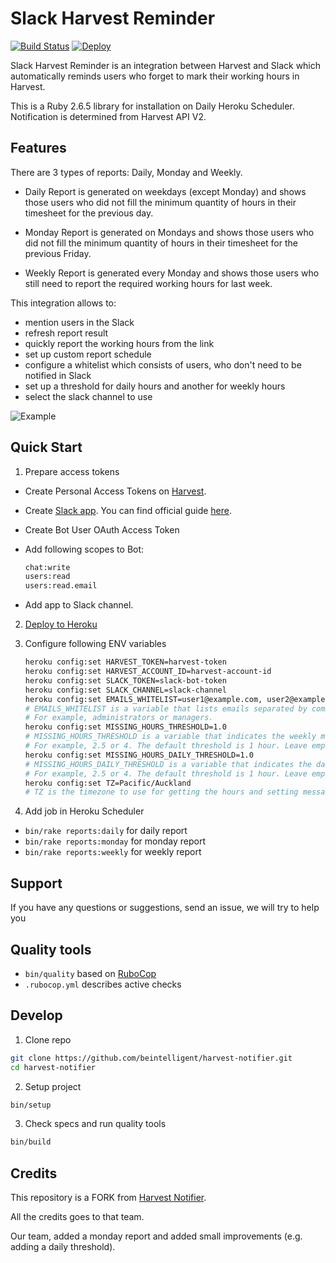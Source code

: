 # Slack Harvest Reminder

[![Build Status](https://flatstack.semaphoreci.com/badges/harvest-notifier.svg)](https://flatstack.semaphoreci.com/projects/harvest-notifier)
[![Deploy](https://www.herokucdn.com/deploy/button.svg)](https://heroku.com/deploy?template=https://github.com/beintelligent/harvest-notifier)

Slack Harvest Reminder is an integration between Harvest and Slack which automatically reminds users who forget to mark their working hours in Harvest.

This is a Ruby 2.6.5 library for installation on Daily Heroku Scheduler.
Notification is determined from Harvest API V2.

## Features

There are 3 types of reports: Daily, Monday and Weekly.

- Daily Report is generated on weekdays (except Monday) and shows those users who did not fill the minimum quantity of hours in their timesheet for the previous day.

- Monday Report is generated on Mondays and shows those users who did not fill the minimum quantity of hours in their timesheet for the previous Friday.

- Weekly Report is generated every Monday and shows those users who still need to report the required working hours for last week.

This integration allows to:
- mention users in the Slack
- refresh report result
- quickly report the working hours from the link
- set up custom report schedule
- configure a whitelist which consists of users, who don't need to be notified in Slack
- set up a threshold for daily hours and another for weekly hours
- select the slack channel to use

![Example](https://user-images.githubusercontent.com/30506741/95692380-ca57d380-0c81-11eb-9e77-d68b866b29c9.png)

## Quick Start

1. Prepare access tokens
  * Create Personal Access Tokens on [Harvest](https://id.getharvest.com/developers).

  * Create [Slack app](https://api.slack.com/apps). You can find official guide [here](https://slack.com/intl/en-ru/resources/using-slack/app-launch).
  * Create Bot User OAuth Access Token
  * Add following scopes to Bot:
      ```bash
      chat:write
      users:read
      users:read.email
      ```
  * Add app to Slack channel.

2. [Deploy to Heroku](https://heroku.com/deploy?template=https://github.com/beintelligent/harvest-notifier)

3. Configure following ENV variables
    ```bash
    heroku config:set HARVEST_TOKEN=harvest-token
    heroku config:set HARVEST_ACCOUNT_ID=harvest-account-id
    heroku config:set SLACK_TOKEN=slack-bot-token
    heroku config:set SLACK_CHANNEL=slack-channel
    heroku config:set EMAILS_WHITELIST=user1@example.com, user2@example.com, user3@example.com
    # EMAILS_WHITELIST is a variable that lists emails separated by commas, which don't need to be notified in Slack.
    # For example, administrators or managers.
    heroku config:set MISSING_HOURS_THRESHOLD=1.0
    # MISSING_HOURS_THRESHOLD is a variable that indicates the weekly minimum threshold of hours at which the employee will not be notified in Slack.
    # For example, 2.5 or 4. The default threshold is 1 hour. Leave empty if satisfied with the default value.
    heroku config:set MISSING_HOURS_DAILY_THRESHOLD=1.0
    # MISSING_HOURS_DAILY_THRESHOLD is a variable that indicates the daily minimum threshold of hours at which the employee will not be notified in Slack.
    # For example, 2.5 or 4. The default threshold is 1 hour. Leave empty if satisfied with the default value.
    heroku config:set TZ=Pacific/Auckland
    # TZ is the timezone to use for getting the hours and setting messages
    ```

4. Add job in Heroku Scheduler

  * ```bin/rake reports:daily``` for daily report
  * ```bin/rake reports:monday``` for monday report
  * ```bin/rake reports:weekly``` for weekly report


## Support

  If you have any questions or suggestions, send an issue, we will try to help you

## Quality tools

* `bin/quality` based on [RuboCop](https://github.com/bbatsov/rubocop)
* `.rubocop.yml` describes active checks

## Develop

1. Сlone repo
```bash
git clone https://github.com/beintelligent/harvest-notifier.git
cd harvest-notifier
```

2. Setup project
```bash
bin/setup
```

3. Check specs and run quality tools
```bash
bin/build
```

## Credits

This repository is a FORK from [Harvest Notifier](https://github.com/fs/harvest-notifier).

All the credits goes to that team.

Our team, added a monday report and added small improvements (e.g. adding a daily threshold).